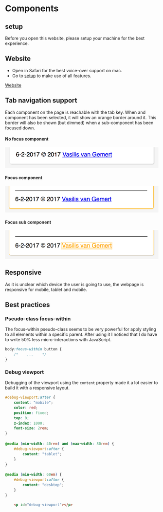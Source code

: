 
# Components

## setup
Before you open this website, please setup your machine for the best experience.

## Website
* Open in Safari for the best voice-over support on mac.
* Go to [setup](https://iiyama12.github.io/cssttr/setup) to make use of all features.


[Website](https://iiyama12.github.io/cssttr/styleguide.html)

## Tab navigation support
Each component on the page is reachable with the tab key. When and component has been selected, it will show an orange border around it. This border will also be shown (but dimmed) when a sub-component has been focused down.

#### No focus component
![No focus component](readme_content/noFocusComponent.png)

#### Focus component
![Focus component](readme_content/focusComponent.png)

#### Focus sub component
![Focus sub component](readme_content/focusSubComponent.png)

## Responsive
As it is unclear which device the user is going to use, the webpage is responsive for mobile, tablet and mobile.

## Best practices

### Pseudo-class focus-within
The focus-within pseudo-class seems to be very powerful for apply styling to all elements within a specific parent. After using it I noticed that I do have to write 50% less micro-interactions with JavaScript.

```CSS
body:focus-within button {
    /*    ...    */
}
```

### Debug viewport
Debugging of the viewport using the `content` property made it a lot easier to build it with a responsive layout.


```CSS
#debug-viewport:after {
    content: "mobile";
    color: red;
    position: fixed;
    top: 0;
    z-index: 1000;
    font-size: 2rem;
}

@media (min-width: 40rem) and (max-width: 80rem) {
    #debug-viewport:after {
        content: "tablet";
    }
}

@media (min-width: 60em) {
    #debug-viewport:after {
        content: "desktop";
    }
}
```

```HTML
    <p id="debug-viewport"></p>
```
